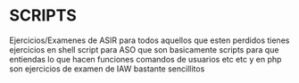 # SCRIPTS

Ejercicios/Examenes de ASIR para todos aquellos que esten perdidos tienes ejercicios en shell script para ASO que son basicamente scripts para que entiendas 
lo que hacen funciones comandos de usuarios etc etc y en php son ejercicios de examen de IAW bastante sencillitos 
